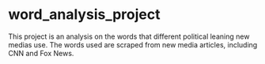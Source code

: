 # word_analysis_project
This project is an analysis on the words that different political leaning new medias use. The words used are scraped from new media articles, including CNN and Fox News.
